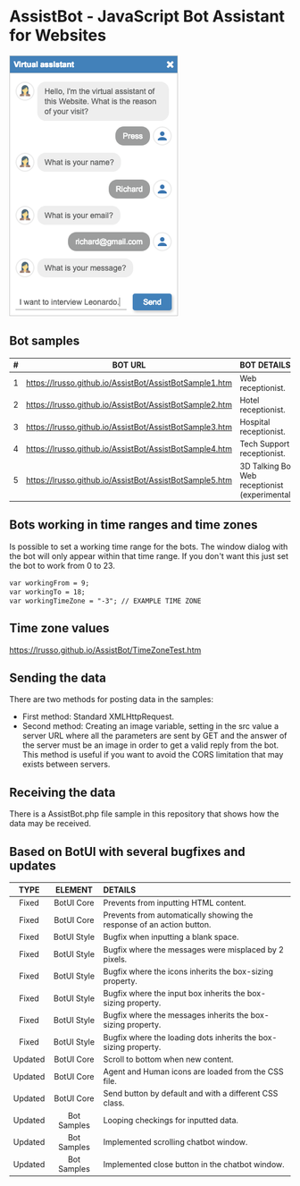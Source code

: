 # AssistBot - JavaScript Bot Assistant for Websites

![alt screen](https://raw.githubusercontent.com/lrusso/AssistBot/master/AssistBot.png)

## Bot samples

| #  | BOT URL  | BOT DETAILS |
| :------------: |:---------------:| :-----|
| 1 | https://lrusso.github.io/AssistBot/AssistBotSample1.htm | Web receptionist.
| 2 | https://lrusso.github.io/AssistBot/AssistBotSample2.htm | Hotel receptionist.
| 3 | https://lrusso.github.io/AssistBot/AssistBotSample3.htm | Hospital receptionist.
| 4 | https://lrusso.github.io/AssistBot/AssistBotSample4.htm | Tech Support receptionist.
| 5 | https://lrusso.github.io/AssistBot/AssistBotSample5.htm | 3D Talking Bot Web receptionist (experimental).

## Bots working in time ranges and time zones

Is possible to set a working time range for the bots. The window dialog with the bot will only appear within that time range. If you don't want this just set the bot to work from 0 to 23.

```
var workingFrom = 9;
var workingTo = 18;
var workingTimeZone = "-3"; // EXAMPLE TIME ZONE
```
## Time zone values

https://lrusso.github.io/AssistBot/TimeZoneTest.htm

## Sending the data

There are two methods for posting data in the samples:

- First method: Standard XMLHttpRequest.
- Second method: Creating an image variable, setting in the src value a server URL where all the parameters are sent by GET and the answer of the server must be an image in order to get a valid reply from the bot. This method is useful if you want to avoid the CORS limitation that may exists between servers.

## Receiving the data

There is a AssistBot.php file sample in this repository that shows how the data may be received.

## Based on BotUI with several bugfixes and updates

| TYPE  | ELEMENT  | DETAILS |
| :------------: |:---------------:| :-----|
| Fixed | BotUI Core | Prevents from inputting HTML content.
| Fixed | BotUI Core | Prevents from automatically showing the response of an action button.
| Fixed | BotUI Style | Bugfix when inputting a blank space.
| Fixed | BotUI Style | Bugfix where the messages were misplaced by 2 pixels.
| Fixed | BotUI Style | Bugfix where the icons inherits the box-sizing property.
| Fixed | BotUI Style | Bugfix where the input box inherits the box-sizing property.
| Fixed | BotUI Style | Bugfix where the messages inherits the box-sizing property.
| Fixed | BotUI Style | Bugfix where the loading dots inherits the box-sizing property.
| Updated | BotUI Core | Scroll to bottom when new content.
| Updated | BotUI Core | Agent and Human icons are loaded from the CSS file.
| Updated | BotUI Core | Send button by default and with a different CSS class.
| Updated | Bot Samples | Looping checkings for inputted data.
| Updated | Bot Samples | Implemented scrolling chatbot window.
| Updated | Bot Samples | Implemented close button in the chatbot window.
